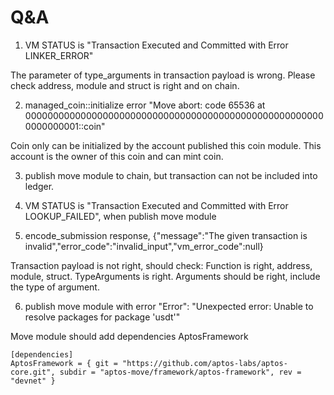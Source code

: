 # Q&A

1. VM STATUS is "Transaction Executed and Committed with Error LINKER_ERROR"

The parameter of type_arguments in transaction payload is wrong. Please check address, module and struct is right and on chain.

2. managed_coin::initialize error "Move abort: code 65536 at 0000000000000000000000000000000000000000000000000000000000000001::coin"

Coin only can be initialized by the account published this coin module. This account is the owner of this coin and can mint coin.

3. publish move module to chain, but transaction can not be included into ledger.


4. VM STATUS is "Transaction Executed and Committed with Error LOOKUP_FAILED", when publish move module

5. encode_submission response, {"message":"The given transaction is invalid","error_code":"invalid_input","vm_error_code":null}

Transaction payload is not right, should check:
Function is right, address, module, struct.
TypeArguments is right.
Arguments should be right, include the type of argument.

6. publish move module with error
   "Error": "Unexpected error: Unable to resolve packages for package 'usdt'"
   
Move module should add dependencies AptosFramework

```
[dependencies]
AptosFramework = { git = "https://github.com/aptos-labs/aptos-core.git", subdir = "aptos-move/framework/aptos-framework", rev = "devnet" }
```


